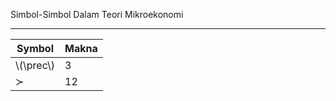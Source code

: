 Simbol-Simbol Dalam Teori Mikroekonomi
***

|Symbol |Makna|
|-----|--------|
|\\(\prec\\)|3       |
|$\succ$ |12      |
